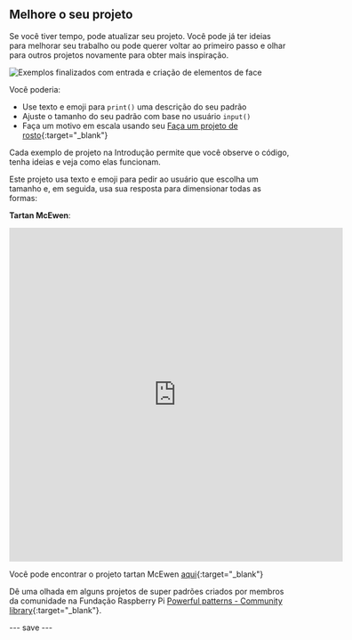 ## Melhore o seu projeto

Se você tiver tempo, pode atualizar seu projeto. Você pode já ter ideias para melhorar seu trabalho ou pode querer voltar ao primeiro passo e olhar para outros projetos novamente para obter mais inspiração.

![Exemplos finalizados com entrada e criação de elementos de face](images/upgrade.gif)

Você poderia:
- Use texto e emoji para `print()` uma descrição do seu padrão
- Ajuste o tamanho do seu padrão com base no usuário `input()`
- Faça um motivo em escala usando seu [Faça um projeto de rosto](https://projects.raspberrypi.org/pt-BR/projects/make-a-face){:target="_blank"}

Cada exemplo de projeto na Introdução permite que você observe o código, tenha ideias e veja como elas funcionam.

Este projeto usa texto e emoji para pedir ao usuário que escolha um tamanho e, em seguida, usa sua resposta para dimensionar todas as formas:

**Tartan McEwen**:
<iframe src="https://editor.raspberrypi.org/pt-BR/embed/viewer/mcewen-tartan-example" width="600" height="600" frameborder="0" marginwidth="0" marginheight="0" allowfullscreen>
</iframe>

Você pode encontrar o projeto tartan McEwen [aqui](https://editor.raspberrypi.org/pt-BR/projects/mcewen-tartan-example){:target="_blank"}

Dê uma olhada em alguns projetos de super padrões criados por membros da comunidade na Fundação Raspberry Pi [Powerful patterns - Community library](https://wke.lt/w/s/yyNPQT){:target="_blank"}.

--- save ---

